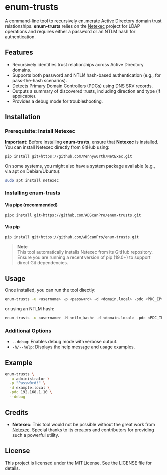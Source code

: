 # enum-trusts

A command-line tool to recursively enumerate Active Directory domain trust relationships. **enum-trusts** relies on the [Netexec](https://github.com/Pennyw0rth/NetExec) project for LDAP operations and requires either a password or an NTLM hash for authentication.

## Features

- Recursively identifies trust relationships across Active Directory domains.
- Supports both password and NTLM hash-based authentication (e.g., for pass-the-hash scenarios).
- Detects Primary Domain Controllers (PDCs) using DNS SRV records.
- Outputs a summary of discovered trusts, including direction and type (if applicable).
- Provides a debug mode for troubleshooting.

## Installation

### Prerequisite: Install Netexec

**Important:** Before installing **enum-trusts**, ensure that **Netexec** is installed.  
You can install Netexec directly from GitHub using:

```sh
pip install git+https://github.com/Pennyw0rth/NetExec.git
```

On some systems, you might also have a system package available (e.g., via apt on Debian/Ubuntu):

```sh
sudo apt install netexec
```

### Installing enum-trusts

#### Via pipx (recommended)

```sh
pipx install git+https://github.com/ADScanPro/enum-trusts.git
```

#### Via pip

```sh
pip install git+https://github.com/ADScanPro/enum-trusts.git
```

> **Note**  
> This tool automatically installs Netexec from its GitHub repository. Ensure you are running a recent version of pip (19.0+) to support direct Git dependencies.

## Usage

Once installed, you can run the tool directly:

```sh
enum-trusts -u <username> -p <password> -d <domain.local> -pdc <PDC_IP>
```

or using an NTLM hash:

```sh
enum-trusts -u <username> -H <ntlm_hash> -d <domain.local> -pdc <PDC_IP>
```

### Additional Options

- `--debug`: Enables debug mode with verbose output.
- `-h/--help`: Displays the help message and usage examples.

## Example

```sh
enum-trusts \
  -u administrator \
  -p "Passw0rd!" \
  -d example.local \
  -pdc 192.168.1.10 \
  --debug
```
## Credits

- **Netexec**: This tool would not be possible without the great work from [Netexec](https://github.com/Pennyw0rth/NetExec). Special thanks to its creators and contributors for providing such a powerful utility.

## License

This project is licensed under the MIT License. See the LICENSE file for details.
